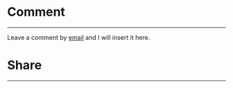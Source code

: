 # Comment

---

<p>Leave a comment by <a href="mailto:rowanmacconville@gmail.com?subject=Comment on {{ page.title }}">email</a> and I will insert it here.</p>

<h1 class="no_toc">Share</h1>

---

<div class="a2a_kit a2a_kit_size_32 a2a_default_style">
    <a class="a2a_dd" href="https://www.addtoany.com/share"></a>
    <a class="a2a_button_facebook"></a>
    <a class="a2a_button_mastodon"></a>
    <a class="a2a_button_email"></a>
    <a class="a2a_button_bluesky"></a>
    <a class="a2a_button_x"></a>
</div>
<script defer src="https://static.addtoany.com/menu/page.js"></script>
<br>

